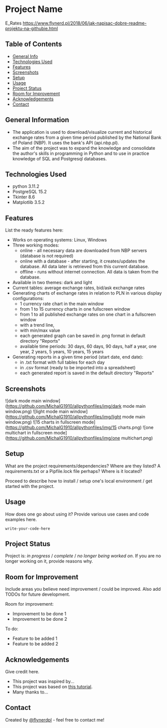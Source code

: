 # Project Name
E_Rates
https://www.flynerd.pl/2018/06/jak-napisac-dobre-readme-projektu-na-githubie.html

## Table of Contents
* [General Info](#general-information)
* [Technologies Used](#technologies-used)
* [Features](#features)
* [Screenshots](#screenshots)
* [Setup](#setup)
* [Usage](#usage)
* [Project Status](#project-status)
* [Room for Improvement](#room-for-improvement)
* [Acknowledgements](#acknowledgements)
* [Contact](#contact)
<!-- * [License](#license) -->


## General Information
- The application is used to download/visualize current and historical exchange rates from a given time period published by the National Bank of Poland (NBP). It uses the bank's API (api.nbp.pl).
- The aim of the project was to expand the knowledge and consolidate the author's skills in programming in Python and to use in practice knowledge of SQL and Postgresql databases.


## Technologies Used
- python 3.11.2
- PostgreSQL 15.2
- Tkinter 8.6
- Matplotlib 3.5.2


## Features
List the ready features here:
- Works on operating systems: Linux, Windows
- Three working modes:
  - online - all necessary data are downloaded from NBP servers (database is not required)
  - online with a database - after starting, it creates/updates the database. All data later is retrieved from this current database.
  - offline - runs without internet connection. All data is taken from the database.
- Available in two themes: dark and light
- Current tables: average exchange rates, bid/ask exchange rates
- Generating charts of exchange rates in relation to PLN in various display configurations:
  - 1 currency rate chart in the main window
  - from 1 to 15 currency charts in one fullscreen window
  - from 1 to all published exchange rates on one chart in a fullscreen window
  - with a trend line,
  - with min/max value
  - each generated graph can be saved in .png format in default directory "Reports"
  - available time periods: 30 days, 60 days, 90 days, half a year, one year, 2 years, 5 years, 10 years, 15 years
- Generating reports in a given time period (start date, end date):
  - in .txt format with full tables for each day
  - in .csv format (ready to be imported into a spreadsheet)
  - each generated report is saved in the default directory "Reports"  


## Screenshots
![dark mode main window](https://github.com/MichalG1910/allpythonfiles/img/dark mode main window.png)
![light mode main window](https://github.com/MichalG1910/allpythonfiles/img/light mode main window.png)
![15 charts in fullscreen mode](https://github.com/MichalG1910/allpythonfiles/img/15 charts.png)
![one multichart in fullscreen mode](https://github.com/MichalG1910/allpythonfiles/img/one multichart.png)




## Setup
What are the project requirements/dependencies? Where are they listed? A requirements.txt or a Pipfile.lock file perhaps? Where is it located?

Proceed to describe how to install / setup one's local environment / get started with the project.


## Usage
How does one go about using it?
Provide various use cases and code examples here.

`write-your-code-here`


## Project Status
Project is: _in progress_ / _complete_ / _no longer being worked on_. If you are no longer working on it, provide reasons why.


## Room for Improvement
Include areas you believe need improvement / could be improved. Also add TODOs for future development.

Room for improvement:
- Improvement to be done 1
- Improvement to be done 2

To do:
- Feature to be added 1
- Feature to be added 2


## Acknowledgements
Give credit here.
- This project was inspired by...
- This project was based on [this tutorial](https://www.example.com).
- Many thanks to...


## Contact
Created by [@flynerdpl](https://www.flynerd.pl/) - feel free to contact me!


<!-- Optional -->
<!-- ## License -->
<!-- This project is open source and available under the [... License](). -->

<!-- You don't have to include all sections - just the one's relevant to your project -->
